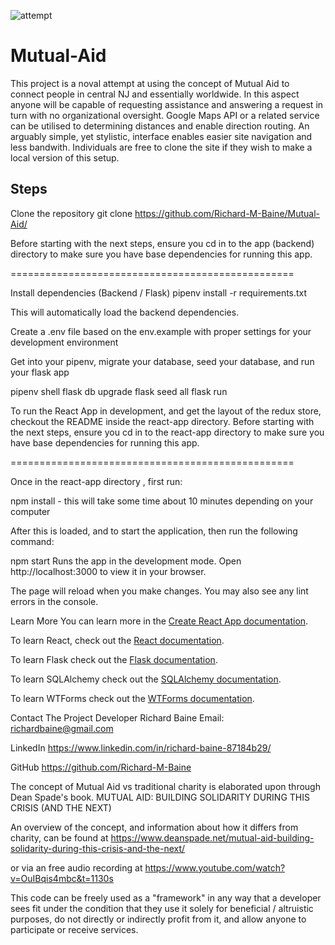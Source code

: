 
![attempt](https://user-images.githubusercontent.com/65372382/205413329-2ae33d71-d1d0-40de-8ef7-1440b08f9862.PNG)


# Mutual-Aid


   This project is a noval attempt at using the concept of Mutual Aid to connect people in central NJ and essentially worldwide.  In this aspect anyone will be capable of requesting assistance and answering a request in turn with no organizational oversight.  Google Maps API or a related service can be utilised to determining distances and enable direction routing. An arguably simple, yet stylistic, interface enables easier site navigation and less bandwith.  Individuals are free to clone the site if they wish to make a local version of this setup.    

## Steps

Clone the repository
 git clone https://github.com/Richard-M-Baine/Mutual-Aid/


Before starting with the next steps, ensure you cd in to the app (backend) directory to make sure you have base dependencies for running this app.

=================================================

Install dependencies (Backend / Flask)
  pipenv install -r requirements.txt
  
  This will automatically load the backend dependencies.  
  
Create a .env file based on the env.example with proper settings for your development environment



Get into your pipenv, migrate your database, seed your database, and run your flask app

 pipenv shell 
 flask db upgrade
 flask seed all 
 flask run 
 
To run the React App in development, and get the layout of the redux store, checkout the README inside the react-app directory.
Before starting with the next steps, ensure you cd in to the react-app directory to make sure you have base dependencies for running this app.

=================================================

Once in the react-app directory , first run:

 npm install - this will take some time about 10 minutes depending on your computer
 
After this is loaded, and to start the application, then run the following command:

 npm start
Runs the app in the development mode. Open http://localhost:3000 to view it in your browser.

The page will reload when you make changes. You may also see any lint errors in the console.

Learn More
You can learn more in the [Create React App documentation](https://facebook.github.io/create-react-app/docs/getting-started).

To learn React, check out the [React documentation](https://reactjs.org/).

To learn Flask check out the [Flask documentation](https://flask.palletsprojects.com/en/2.2.x/).

To learn SQLAlchemy check out the [SQLAlchemy documentation](https://www.sqlalchemy.org/).

To learn WTForms check out the [WTForms documentation](https://wtforms.readthedocs.io/en/2.3.x/).


Contact The Project Developer
Richard Baine
Email: richardbaine@gmail.com

LinkedIn https://www.linkedin.com/in/richard-baine-87184b29/

GitHub https://github.com/Richard-M-Baine


The concept of Mutual Aid vs traditional charity is elaborated upon through Dean Spade's book.  MUTUAL AID: BUILDING SOLIDARITY DURING THIS CRISIS (AND THE NEXT)

An overview of the concept, and information about how it differs from charity, can be found at https://www.deanspade.net/mutual-aid-building-solidarity-during-this-crisis-and-the-next/

or via an free audio recording at https://www.youtube.com/watch?v=OuIBqis4mbc&t=1130s

This code can be freely used as a "framework" in any way that a developer sees fit under the condition that they use it solely for beneficial / altruistic purposes, do not directly or indirectly profit from it, and allow anyone to participate or receive services. 
